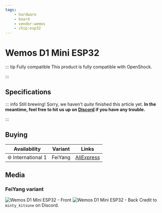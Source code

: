 ```yaml
---
tags:
    - hardware
    - board
    - vendor:wemos
    - chip:esp32
---
```


# Wemos D1 Mini ESP32

::: tip Fully compatible
This product is fully compatible with OpenShock.

:::
## Specifications

::: info Still brewing!
Sorry, we haven't *quite* finished this article yet. **In the meantime, feel free to hit us up on [Discord](https://discord.gg/OpenShock) if you have any trouble.**

:::
## Buying

| Availability | Variant | Links |
|-|-|-|
| :globe_with_meridians: International 1 | FeiYang | [AliExpress](https://de.aliexpress.com/item/32858054775.html) |

## Media

### FeiYang variant

![Wemos D1 Mini ESP32 - Front](../../../static/boards/wemos-d1-mini-esp32/front.jpg)
![Wemos D1 Mini ESP32 - Back](../../../static/boards/wemos-d1-mini-esp32/back.jpg)
Credit to `minty_kitsune` on Discord.
